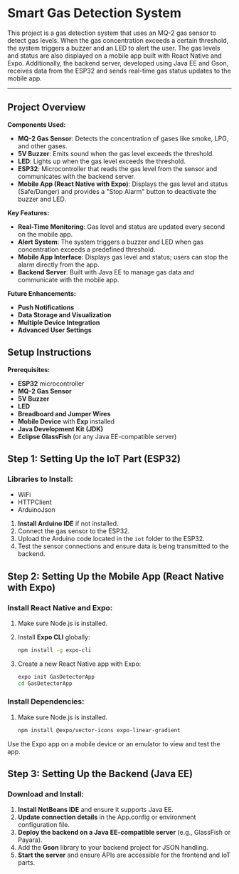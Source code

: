 # Smart Gas Detection System

This project is a gas detection system that uses an MQ-2 gas sensor to detect gas levels. When the gas concentration exceeds a certain threshold, the system triggers a buzzer and an LED to alert the user. The gas levels and status are also displayed on a mobile app built with React Native and Expo. Additionally, the backend server, developed using Java EE and Gson, receives data from the ESP32 and sends real-time gas status updates to the mobile app.

---

## Project Overview

**Components Used:** 
- **MQ-2 Gas Sensor**: Detects the concentration of gases like smoke, LPG, and other gases.
- **5V Buzzer**: Emits sound when the gas level exceeds the threshold.
- **LED**: Lights up when the gas level exceeds the threshold.
- **ESP32**: Microcontroller that reads the gas level from the sensor and communicates with the backend server.
- **Mobile App (React Native with Expo)**: Displays the gas level and status (Safe/Danger) and provides a "Stop Alarm" button to deactivate the buzzer and LED.

**Key Features:** 
- **Real-Time Monitoring**: Gas level and status are updated every second on the mobile app.
- **Alert System**: The system triggers a buzzer and LED when gas concentration exceeds a predefined threshold.
- **Mobile App Interface**: Displays gas level and status; users can stop the alarm directly from the app.
- **Backend Server**: Built with Java EE to manage gas data and communicate with the mobile app.

**Future Enhancements:** 
- **Push Notifications**
- **Data Storage and Visualization**
- **Multiple Device Integration**
- **Advanced User Settings**


## Setup Instructions
**Prerequisites:** 
- **ESP32** microcontroller
- **MQ-2 Gas Sensor**
- **5V Buzzer**
- **LED**
- **Breadboard and Jumper Wires**
- **Mobile Device** with **Exp** installed
- **Java Development Kit (JDK)**
- **Eclipse GlassFish** (or any Java EE-compatible server)

## Step 1: Setting Up the IoT Part (ESP32)

### Libraries to Install:
- WiFi
- HTTPClient
- ArduinoJson
 
1. **Install Arduino IDE** if not installed.
2. Connect the gas sensor to the ESP32.
3. Upload the Arduino code located in the `iot` folder to the ESP32.
4. Test the sensor connections and ensure data is being transmitted to the backend.


## Step 2: Setting Up the Mobile App (React Native with Expo)

### Install React Native and Expo:
1. Make sure Node.js is installed.

2. Install **Expo CLI** globally:
   ```bash
   npm install -g expo-cli
   
3. Create a new React Native app with Expo:
   ```bash
   expo init GasDetectorApp
   cd GasDetectorApp

### Install Dependencies:
1. Make sure Node.js is installed.
   ```bash
   npm install @expo/vector-icons expo-linear-gradient

Use the Expo app on a mobile device or an emulator to view and test the app.


## Step 3: Setting Up the Backend (Java EE)

### Download and Install:
1. **Install NetBeans IDE** and ensure it supports Java EE.
2. **Update connection details** in the App.config or environment configuration file.
3. **Deploy the backend on a Java EE-compatible server** (e.g., GlassFish or Payara).
4. Add the **Gson** library to your backend project for JSON handling.
5. **Start the server** and ensure APIs are accessible for the frontend and IoT parts.
